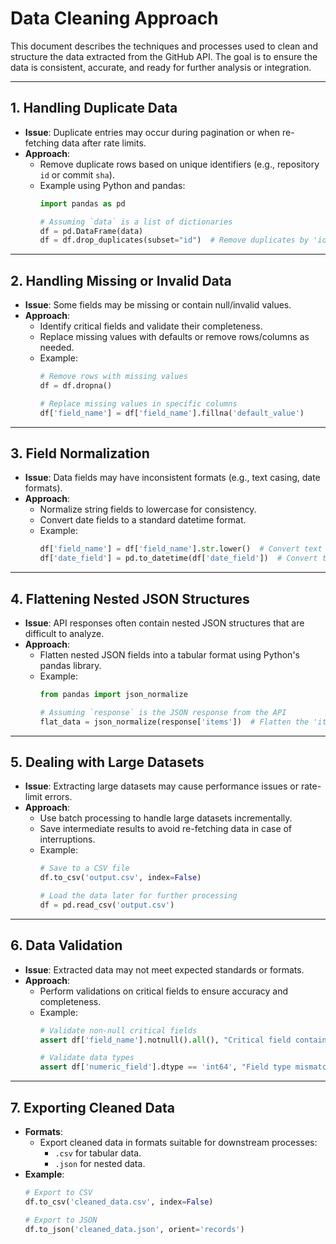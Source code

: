 # **Data Cleaning Approach**

This document describes the techniques and processes used to clean and structure the data extracted from the GitHub API. The goal is to ensure the data is consistent, accurate, and ready for further analysis or integration.

---

## **1. Handling Duplicate Data**
- **Issue**: Duplicate entries may occur during pagination or when re-fetching data after rate limits.
- **Approach**:
  - Remove duplicate rows based on unique identifiers (e.g., repository `id` or commit `sha`).
  - Example using Python and pandas:
    ```python
    import pandas as pd

    # Assuming `data` is a list of dictionaries
    df = pd.DataFrame(data)
    df = df.drop_duplicates(subset="id")  # Remove duplicates by 'id' column
    ```

---

## **2. Handling Missing or Invalid Data**
- **Issue**: Some fields may be missing or contain null/invalid values.
- **Approach**:
  - Identify critical fields and validate their completeness.
  - Replace missing values with defaults or remove rows/columns as needed.
  - Example:
    ```python
    # Remove rows with missing values
    df = df.dropna()

    # Replace missing values in specific columns
    df['field_name'] = df['field_name'].fillna('default_value')
    ```

---

## **3. Field Normalization**
- **Issue**: Data fields may have inconsistent formats (e.g., text casing, date formats).
- **Approach**:
  - Normalize string fields to lowercase for consistency.
  - Convert date fields to a standard datetime format.
  - Example:
    ```python
    df['field_name'] = df['field_name'].str.lower()  # Convert text to lowercase
    df['date_field'] = pd.to_datetime(df['date_field'])  # Convert to datetime
    ```

---

## **4. Flattening Nested JSON Structures**
- **Issue**: API responses often contain nested JSON structures that are difficult to analyze.
- **Approach**:
  - Flatten nested JSON fields into a tabular format using Python's pandas library.
  - Example:
    ```python
    from pandas import json_normalize

    # Assuming `response` is the JSON response from the API
    flat_data = json_normalize(response['items'])  # Flatten the 'items' field
    ```

---

## **5. Dealing with Large Datasets**
- **Issue**: Extracting large datasets may cause performance issues or rate-limit errors.
- **Approach**:
  - Use batch processing to handle large datasets incrementally.
  - Save intermediate results to avoid re-fetching data in case of interruptions.
  - Example:
    ```python
    # Save to a CSV file
    df.to_csv('output.csv', index=False)

    # Load the data later for further processing
    df = pd.read_csv('output.csv')
    ```

---

## **6. Data Validation**
- **Issue**: Extracted data may not meet expected standards or formats.
- **Approach**:
  - Perform validations on critical fields to ensure accuracy and completeness.
  - Example:
    ```python
    # Validate non-null critical fields
    assert df['field_name'].notnull().all(), "Critical field contains null values"

    # Validate data types
    assert df['numeric_field'].dtype == 'int64', "Field type mismatch"
    ```

---

## **7. Exporting Cleaned Data**
- **Formats**:
  - Export cleaned data in formats suitable for downstream processes:
    - `.csv` for tabular data.
    - `.json` for nested data.
- **Example**:
  ```python
  # Export to CSV
  df.to_csv('cleaned_data.csv', index=False)

  # Export to JSON
  df.to_json('cleaned_data.json', orient='records')
